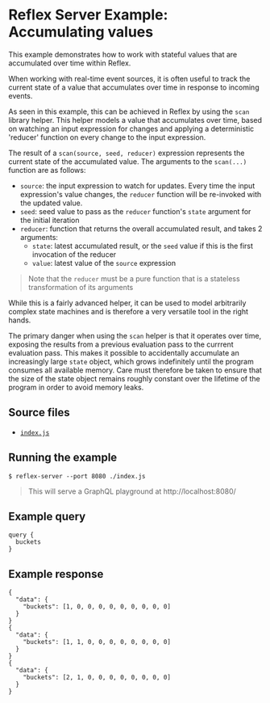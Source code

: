 # Reflex Server Example: Accumulating values

This example demonstrates how to work with stateful values that are accumulated over time within Reflex.

When working with real-time event sources, it is often useful to track the current state of a value that accumulates over time in response to incoming events.

As seen in this example, this can be achieved in Reflex by using the `scan` library helper. This helper models a value that accumulates over time, based on watching an input expression for changes and applying a deterministic 'reducer' function on every change to the input expression.

The result of a `scan(source, seed, reducer)` expression represents the current state of the accumulated value. The arguments to the `scan(...)` function are as follows:

- `source`: the input expression to watch for updates. Every time the input expression's value changes, the `reducer` function will be re-invoked with the updated value.
- `seed`: seed value to pass as the `reducer` function's `state` argument for the initial iteration
- `reducer`: function that returns the overall accumulated result, and takes 2 arguments:
    - `state`: latest accumulated result, or the `seed` value if this is the first invocation of the reducer
    - `value`: latest value of the `source` expression
> Note that the `reducer` must be a pure function that is a stateless transformation of its arguments

While this is a fairly advanced helper, it can be used to model arbitrarily complex state machines and is therefore a very versatile tool in the right hands.

The primary danger when using the `scan` helper is that it operates over time, exposing the results from a previous evaluation pass to the currrent evaluation pass. This makes it possible to accidentally accumulate an increasingly large `state` object, which grows indefinitely until the program consumes all available memory. Care must therefore be taken to ensure that the size of the state object remains roughly constant over the lifetime of the program in order to avoid memory leaks.

## Source files

- [`index.js`](./index.js)

## Running the example

```shell
$ reflex-server --port 8080 ./index.js
```
> This will serve a GraphQL playground at http://localhost:8080/

## Example query

```
query {
  buckets
}
```

## Example response

```
{
  "data": {
    "buckets": [1, 0, 0, 0, 0, 0, 0, 0, 0, 0]
  }
}
{
  "data": {
    "buckets": [1, 1, 0, 0, 0, 0, 0, 0, 0, 0]
  }
}
{
  "data": {
    "buckets": [2, 1, 0, 0, 0, 0, 0, 0, 0, 0]
  }
}
```
